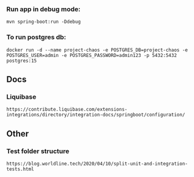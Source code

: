 ### Run app in debug mode:
```
mvn spring-boot:run -Ddebug
```

### To run postgres db:
```
docker run -d --name project-chaos -e POSTGRES_DB=project-chaos -e POSTGRES_USER=admin -e POSTGRES_PASSWORD=admin123 -p 5432:5432 postgres:15
```

## Docs
### Liquibase
```https://contribute.liquibase.com/extensions-integrations/directory/integration-docs/springboot/configuration/```

## Other
### Test folder structure
```
https://blog.worldline.tech/2020/04/10/split-unit-and-integration-tests.html
```
